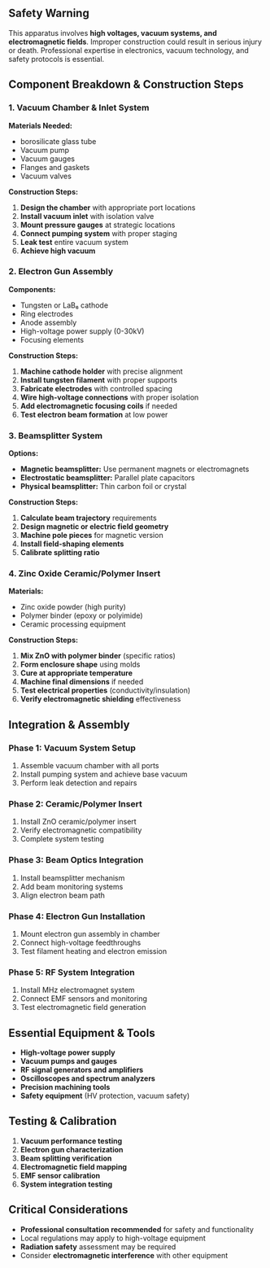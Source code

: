 ## **Safety Warning**
This apparatus involves **high voltages, vacuum systems, and electromagnetic fields**. Improper construction could result in serious injury or death. Professional expertise in electronics, vacuum technology, and safety protocols is essential.

## **Component Breakdown & Construction Steps**

### **1. Vacuum Chamber & Inlet System**

**Materials Needed:**
- borosilicate glass tube
- Vacuum pump
- Vacuum gauges
- Flanges and gaskets
- Vacuum valves

**Construction Steps:**
1. **Design the chamber** with appropriate port locations
2. **Install vacuum inlet** with isolation valve
3. **Mount pressure gauges** at strategic locations
4. **Connect pumping system** with proper staging
5. **Leak test** entire vacuum system
6. **Achieve high vacuum**

### **2. Electron Gun Assembly**

**Components:**
- Tungsten or LaB₆ cathode
- Ring electrodes
- Anode assembly
- High-voltage power supply (0-30kV)
- Focusing elements

**Construction Steps:**
1. **Machine cathode holder** with precise alignment
2. **Install tungsten filament** with proper supports
3. **Fabricate electrodes** with controlled spacing
4. **Wire high-voltage connections** with proper isolation
5. **Add electromagnetic focusing coils** if needed
6. **Test electron beam formation** at low power

### **3. Beamsplitter System**

**Options:**
- **Magnetic beamsplitter:** Use permanent magnets or electromagnets
- **Electrostatic beamsplitter:** Parallel plate capacitors
- **Physical beamsplitter:** Thin carbon foil or crystal

**Construction Steps:**
1. **Calculate beam trajectory** requirements
2. **Design magnetic or electric field geometry**
3. **Machine pole pieces** for magnetic version
4. **Install field-shaping elements**
5. **Calibrate splitting ratio**

### **4. Zinc Oxide Ceramic/Polymer Insert**

**Materials:**
- Zinc oxide powder (high purity)
- Polymer binder (epoxy or polyimide)
- Ceramic processing equipment

**Construction Steps:**
1. **Mix ZnO with polymer binder** (specific ratios)
2. **Form enclosure shape** using molds
3. **Cure at appropriate temperature** 
4. **Machine final dimensions** if needed
5. **Test electrical properties** (conductivity/insulation)
6. **Verify electromagnetic shielding** effectiveness

## **Integration & Assembly**

### **Phase 1: Vacuum System Setup**
1. Assemble vacuum chamber with all ports
2. Install pumping system and achieve base vacuum
3. Perform leak detection and repairs

### **Phase 2: Ceramic/Polymer Insert**
1. Install ZnO ceramic/polymer insert
2. Verify electromagnetic compatibility
3. Complete system testing

### **Phase 3: Beam Optics Integration**
1. Install beamsplitter mechanism
2. Add beam monitoring systems
3. Align electron beam path


### **Phase 4: Electron Gun Installation**
1. Mount electron gun assembly in chamber
2. Connect high-voltage feedthroughs
3. Test filament heating and electron emission

### **Phase 5: RF System Integration**
1. Install MHz electromagnet system
2. Connect EMF sensors and monitoring
3. Test electromagnetic field generation


## **Essential Equipment & Tools**

- **High-voltage power supply**
- **Vacuum pumps and gauges**
- **RF signal generators and amplifiers**
- **Oscilloscopes and spectrum analyzers**
- **Precision machining tools**
- **Safety equipment** (HV protection, vacuum safety)

## **Testing & Calibration**

1. **Vacuum performance testing**
2. **Electron gun characterization**
3. **Beam splitting verification**
4. **Electromagnetic field mapping**
5. **EMF sensor calibration**
6. **System integration testing**

## **Critical Considerations**

- **Professional consultation recommended** for safety and functionality
- Local regulations may apply to high-voltage equipment
- **Radiation safety** assessment may be required
- Consider **electromagnetic interference** with other equipment
